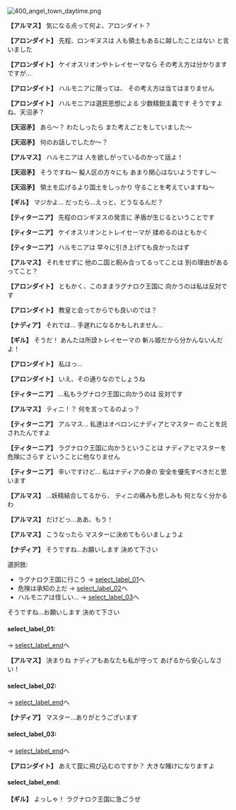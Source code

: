 
![400_angel_town_daytime.png](../images/backgrounds/400_angel_town_daytime.png)

**【アルマス】**
気になる点って何よ、アロンダイト？

**【アロンダイト】**
先程、ロンギヌスは
人も領土もあるに越したことはない
と言いました

**【アロンダイト】**
ケイオスリオンやトレイセーマなら
その考え方は分かります
ですが…

**【アロンダイト】**
ハルモニアに限っては、
その考え方は当てはまりません

**【アロンダイト】**
ハルモニアは選民思想による
少数精鋭主義です
そうですよね、天沼矛？

**【天沼矛】**
あら～？
わたしったら
また考えごとをしていました～

**【天沼矛】**
何のお話しでしたか～？

**【アルマス】**
ハルモニアは
人を欲しがっているのかって話よ！

**【天沼矛】**
そうですね～
擬人区の方々にも
あまり関心はないようですし～

**【天沼矛】**
領土を広げるより国土をしっかり
守ることを考えていますね～

**【ギル】**
マジかよ…
だったら…えっと、どうなるんだ？

**【ティターニア】**
先程のロンギヌスの発言に
矛盾が生じるということです

**【ティターニア】**
ケイオスリオンとトレイセーマが
揉めるのはともかく

**【ティターニア】**
ハルモニアは
早々に引き上げても良かったはず

**【アルマス】**
それをせずに
他の二国と睨み合ってるってことは
別の理由があるってこと？

**【アロンダイト】**
ともかく、このままラグナロク王国に
向かうのは私は反対です

**【アロンダイト】**
教皇と会ってからでも良いのでは？

**【ナディア】**
それでは…
手遅れになるかもしれません…

**【ギル】**
そうだ！
あんたは所詮トレイセーマの
斬ル姫だから分かんないんだよ！

**【アロンダイト】**
私はっ…

**【アロンダイト】**
いえ、その通りなのでしょうね

**【ティターニア】**
…私もラグナロク王国に向かうのは
反対です

**【アルマス】**
ティニ！？
何を言ってるのよっ？

**【ティターニア】**
アルマス…
私達はオベロンにナディアとマスター
のことを託されたんですよ

**【ティターニア】**
ラグナロク王国に向かうということは
ナディアとマスターを危険にさらす
ということに他なりません

**【ティターニア】**
辛いですけど…
私はナディアの身の
安全を優先すべきだと思います

**【アルマス】**
…妖精結合してるから、
ティニの痛みも悲しみも
何となく分かるわ

**【アルマス】**
だけどっ…ああ、もう！

**【アルマス】**
こうなったら
マスターに決めてもらいましょうよ

**【ナディア】**
そうですね…お願いします
決めて下さい

選択肢:
- ラグナロク王国に行こう → [select_label_01](#select_label_01)へ
- 危険は承知の上だ → [select_label_02](#select_label_02)へ
- ハルモニアは怪しい… → [select_label_03](#select_label_03)へ

そうですね…お願いします
決めて下さい

#### select_label_01:
 → [select_label_end](#select_label_end)へ

**【アルマス】**
決まりね
ナディアもあなたも私が守って
あげるから安心しなさい！

#### select_label_02:
 → [select_label_end](#select_label_end)へ

**【ナディア】**
マスター…ありがとうございます

#### select_label_03:
 → [select_label_end](#select_label_end)へ

**【アロンダイト】**
あえて罠に飛び込むのですか？
大きな賭けになりますよ

#### select_label_end:

**【ギル】**
よっしゃ！
ラグナロク王国に急ごうぜ
